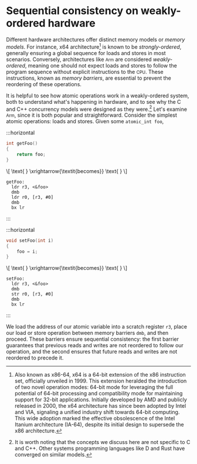 # Sequential consistency on weakly-ordered hardware

Different hardware architectures offer distinct memory models or *memory models*.
For instance, x64 architecture[^a] is known to be *strongly-ordered*,
generally ensuring a global sequence for loads and stores in most scenarios.
Conversely, architectures like <small>Arm</small> are considered *weakly-ordered*,
meaning one should not expect loads and stores to follow the program sequence without explicit instructions to the <small>CPU</small>.
These instructions, known as *memory barriers*, are essential to prevent the reordering of these operations.

It is helpful to see how atomic operations work in a weakly-ordered system,
both to understand what's happening in hardware,
and to see why the C and C++ concurrency models were designed as they were.[^b]
Let's examine <small>Arm</small>, since it is both popular and straightforward.
Consider the simplest atomic operations: loads and stores.
Given some `atomic_int foo`,

:::horizontal
```c
int getFoo()
{
    return foo;
}
```
\\[
\text{ } \xrightarrow{\textit{becomes}} \text{ }
\\]
```armasm
getFoo:
  ldr r3, <&foo>
  dmb
  ldr r0, [r3, #0]
  dmb
  bx lr
```
:::

:::horizontal
```c
void setFoo(int i)
{
    foo = i;
}
```
\\[
\text{ } \xrightarrow{\textit{becomes}} \text{ }
\\]
```armasm
setFoo:
  ldr r3, <&foo>
  dmb
  str r0, [r3, #0]
  dmb
  bx lr
```
:::

We load the address of our atomic variable into a scratch register `r3`,
place our load or store operation between memory barriers `dmb`, and then proceed.
These barriers ensure sequential consistency:
the first barrier guarantees that previous reads and writes are not reordered to follow our operation,
and the second ensures that future reads and writes are not reordered to precede it.

[^a]: Also known as x86-64, x64 is a 64-bit extension of the x86 instruction set, officially unveiled in 1999.
This extension heralded the introduction of two novel operation modes:
64-bit mode for leveraging the full potential of 64-bit processing and compatibility mode for maintaining support for 32-bit applications.
Initially developed by AMD and publicly released in 2000, the x64 architecture has since been adopted by Intel and VIA,
signaling a unified industry shift towards 64-bit computing.
This wide adoption marked the effective obsolescence of the Intel Itanium architecture (IA-64),
despite its initial design to supersede the x86 architecture.

[^b]: It is worth noting that the concepts we discuss here are not specific to C and C++.
Other systems programming languages like D and Rust have converged on similar models.
